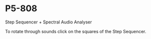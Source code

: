 # P5-808
Step Sequencer + Spectral Audio Analyser 

To rotate through sounds click on the squares of the Step Sequencer.
